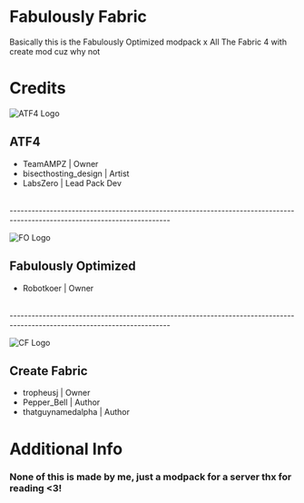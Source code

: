 <h1>Fabulously Fabric</h1>

<p>Basically this is the Fabulously Optimized modpack x All The Fabric 4 with create mod cuz why not</p>

<h1>Credits</h1>

![ATF4 Logo](https://www.bisecthosting.com/images/CF/ATF4/BH_NU_HEADER.png)
<h2>ATF4</h2>

<ul>
  <li>TeamAMPZ | Owner</li>
  <li>bisecthosting_design | Artist</li>
  <li>LabsZero | Lead Pack Dev</li>
</ul>

<br>
--------------------------------------------------------------------------------------------------------------------------
</br>

![FO Logo](https://2944245296-files.gitbook.io/~/files/v0/b/gitbook-x-prod.appspot.com/o/spaces%2FRaPSudCnLWh1FkuCiqzh%2Ficon%2F46AZYlaCQfpeXPBNwNmh%2Fpack.png?alt=media&token=65fa6c63-7fd1-4ae4-8dba-b97d0dddd85d)
<h2>Fabulously Optimized</h2>

<ul>
  <li>Robotkoer | Owner </li>
</ul>

<br>
--------------------------------------------------------------------------------------------------------------------------
</br>

![CF Logo](https://www.9minecraft.net/wp-content/uploads/2022/07/Create-Mod-1.jpg)
<h2>Create Fabric</h2>

<ul>
  <li>tropheusj | Owner</li>
  <li>Pepper_Bell | Author</li>
  <li>thatguynamedalpha | Author</li>
</ul>

<h1>Additional Info</h1>

<h3>None of this is made by me, just a modpack for a server thx for reading <3!</h3
